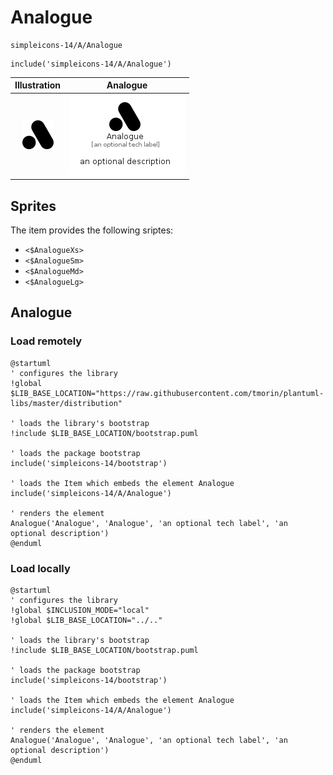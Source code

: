 # Analogue


```text
simpleicons-14/A/Analogue
```

```text
include('simpleicons-14/A/Analogue')
```



| Illustration | Analogue |
| :---: | :---: |
| ![illustration for Illustration](../../simpleicons-14/A/Analogue.png) | ![illustration for Analogue](../../simpleicons-14/A/Analogue.Local.png) |



## Sprites
The item provides the following sriptes:

- `<$AnalogueXs>`
- `<$AnalogueSm>`
- `<$AnalogueMd>`
- `<$AnalogueLg>`





## Analogue

### Load remotely
```plantuml
@startuml
' configures the library
!global $LIB_BASE_LOCATION="https://raw.githubusercontent.com/tmorin/plantuml-libs/master/distribution"

' loads the library's bootstrap
!include $LIB_BASE_LOCATION/bootstrap.puml

' loads the package bootstrap
include('simpleicons-14/bootstrap')

' loads the Item which embeds the element Analogue
include('simpleicons-14/A/Analogue')

' renders the element
Analogue('Analogue', 'Analogue', 'an optional tech label', 'an optional description')
@enduml
```

### Load locally
```plantuml
@startuml
' configures the library
!global $INCLUSION_MODE="local"
!global $LIB_BASE_LOCATION="../.."

' loads the library's bootstrap
!include $LIB_BASE_LOCATION/bootstrap.puml

' loads the package bootstrap
include('simpleicons-14/bootstrap')

' loads the Item which embeds the element Analogue
include('simpleicons-14/A/Analogue')

' renders the element
Analogue('Analogue', 'Analogue', 'an optional tech label', 'an optional description')
@enduml
```


